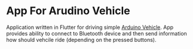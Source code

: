 # App For Arudino Vehicle

Application written in Flutter for driving simple [Arduino Vehicle](https://github.com/Ar3q/arduino-vehicle).
App provides ability to connect to Bluetooth device and then send information how should vehcile ride (depending on the pressed buttons).
